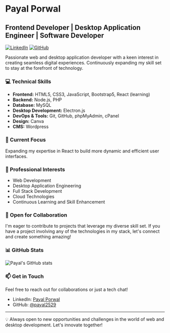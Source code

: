# Payal Porwal
## Frontend Developer | Desktop Application Engineer | Software Developer

[![LinkedIn](https://img.shields.io/badge/LinkedIn-Connect-blue)](https://www.linkedin.com/in/payal-porwal-6428341b0)
[![GitHub](https://img.shields.io/badge/GitHub-Follow-181717)](https://github.com/payal2529)

Passionate web and desktop application developer with a keen interest in creating seamless digital experiences. Continuously expanding my skill set to stay at the forefront of technology.

### 💻 Technical Skills
- **Frontend:** HTML5, CSS3, JavaScript, Bootstrap5, React (learning)
- **Backend:** Node.js, PHP
- **Database:** MySQL
- **Desktop Development:** Electron.js
- **DevOps & Tools:** Git, GitHub, phpMyAdmin, cPanel
- **Design:** Canva
- **CMS:** Wordpress

### 🚀 Current Focus
Expanding my expertise in React to build more dynamic and efficient user interfaces.

### 🌟 Professional Interests
- Web Development
- Desktop Application Engineering
- Full Stack Development
- Cloud Technologies
- Continuous Learning and Skill Enhancement

### 🤝 Open for Collaboration
I'm eager to contribute to projects that leverage my diverse skill set. If you have a project involving any of the technologies in my stack, let's connect and create something amazing!

### 📊 GitHub Stats
![Payal's GitHub stats](https://github-readme-stats.vercel.app/api?username=payal2529&show_icons=true&theme=radical)

### 📫 Get in Touch
Feel free to reach out for collaborations or just a tech chat!

- LinkedIn: [Payal Porwal](https://www.linkedin.com/in/payal-porwal-6428341b0)
- GitHub: [@payal2529](https://github.com/payal2529)

---

💡 Always open to new opportunities and challenges in the world of web and desktop development. Let's innovate together!
